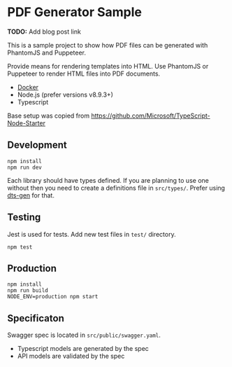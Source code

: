 # PDF Generator Sample

**TODO:** Add blog post link

This is a sample project to show how PDF files can
be generated with PhantomJS and Puppeteer.

Provide means for rendering templates into HTML. Use PhantomJS or
Puppeteer to render HTML files into PDF documents.

- [Docker](https://docs.docker.com/engine/installation/)
- Node.js (prefer versions v8.9.3+)
- Typescript

Base setup was copied from https://github.com/Microsoft/TypeScript-Node-Starter

## Development

```
npm install
npm run dev
```

Each library should have types defined. If you are planning to use one without
then you need to create a definitions file in `src/types/`.
Prefer using [dts-gen](https://github.com/Microsoft/dts-gen) for that.

## Testing

Jest is used for tests. Add new test files in `test/` directory.

```
npm test
```

## Production

```
npm install
npm run build
NODE_ENV=production npm start
```

## Specificaton

Swagger spec is located in `src/public/swagger.yaml`.

* Typescript models are generated by the spec
* API models are validated by the spec
